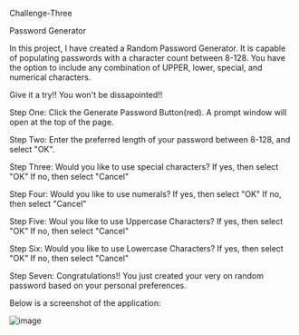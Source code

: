 Challenge-Three 

Password Generator

In this project, I have created a Random Password Generator.
It is capable of populating passwords with a character count between 8-128.
You have the option to include any combination of UPPER, lower, special, and numerical characters.

Give it a try!! You won't be dissapointed!!

Step One: Click the Generate Password Button(red).
  A prompt window will open at the top of the page.

Step Two: Enter the preferred length of your password between 8-128, and select "OK".

Step Three: Would you like to use special characters? 
  If yes, then select "OK"
  If no, then select "Cancel"
  
Step Four: Would you like to use numerals?
  If yes, then select "OK"
  If no, then select "Cancel"
  
Step Five: Woul you like to use Uppercase Characters?
  If yes, then select "OK"
  If no, then select "Cancel"
  
Step Six: Would you like to use Lowercase Characters?
  If yes, then select "OK"
  If no, then select "Cancel"
  
Step Seven: Congratulations!! You just created your very on random password based on your personal preferences.


Below is a screenshot of the application:

![image](https://user-images.githubusercontent.com/124073266/230485939-77427344-0900-43c9-918e-a3aa08129a85.png)



